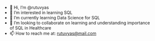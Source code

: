 - 👋 Hi, I’m @rutuvyas
- 👀 I’m interested in learning SQL
- 🌱 I’m currently learning Data Science for SQL
- 💞️ I’m looking to collaborate on learning and understanding importance of SQL in Healthcare
- 📫 How to reach me at: rutuvyas@mail.com

<!---
rutuvyas/rutuvyas is a ✨ special ✨ repository because its `README.md` (this file) appears on your GitHub profile.
You can click the Preview link to take a look at your changes.
--->
